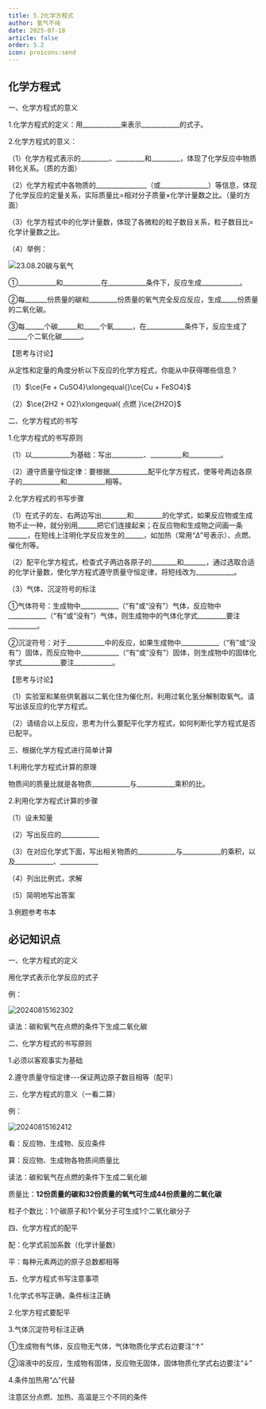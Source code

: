 ```yaml
---
title: 5.2化学方程式
author: 氢气不纯
date: 2025-07-18
article: false
order: 5.2
icon: proicons:send
---
```


## 化学方程式

一、化学方程式的意义

1.化学方程式的定义：用\_\_\_\_\_\_\_\_\_\_\_\_来表示\_\_\_\_\_\_\_\_\_\_\_\_的式子。

2.化学方程式的意义：

（1）化学方程式表示的\_\_\_\_\_\_\_\_\_、\_\_\_\_\_\_\_\_\_和\_\_\_\_\_\_\_\_\_，体现了化学反应中物质转化关系。（质的方面）

（2）化学方程式中各物质的\_\_\_\_\_\_\_\_\_\_\_\_\_\_\_\_（或\_\_\_\_\_\_\_\_\_\_\_\_\_\_\_）等信息，体现了化学反应的定量关系，实际质量比=相对分子质量×化学计量数之比。（量的方面）

（3）化学方程式中的化学计量数，体现了各微粒的粒子数目关系，粒子数目比=化学计量数之比。

（4）举例：

![23.08.20碳与氧气](https://img.edaychem.cn//img/23.08.20碳与氧气.png)​

①\_\_\_\_\_\_\_\_\_\_\_\_和\_\_\_\_\_\_\_\_\_\_\_\_在\_\_\_\_\_\_\_\_\_\_\_\_条件下，反应生成\_\_\_\_\_\_\_\_\_\_\_\_。

②每\_\_\_\_\_\_\_份质量的碳和\_\_\_\_\_\_\_\_\_份质量的氧气完全反应反应，生成\_\_\_\_\_份质量的二氧化碳。

③每\_\_\_\_\_\_个碳\_\_\_\_\_\_和\_\_\_\_\_个氧\_\_\_\_\_\_，在\_\_\_\_\_\_\_\_\_\_\_\_条件下，反应生成了\_\_\_\_\_\_个二氧化碳\_\_\_\_\_\_。

【思考与讨论】

从定性和定量的角度分析以下反应的化学方程式，你能从中获得哪些信息？

（1）$\ce{Fe + CuSO4}\xlongequal{}\ce{Cu + FeSO4}$

（2）$\ce{2H2 + O2}\xlongequal{ 点燃 }\ce{2H2O}$

二、化学方程式的书写

1.化学方程式的书写原则

（1）以\_\_\_\_\_\_\_\_\_\_\_\_为基础：写出\_\_\_\_\_\_\_\_\_\_、\_\_\_\_\_\_\_\_\_\_和\_\_\_\_\_\_\_\_\_\_。

（2）遵守质量守恒定律：要根据\_\_\_\_\_\_\_\_\_\_\_\_配平化学方程式，使等号两边各原子的\_\_\_\_\_\_\_\_\_\_\_\_和\_\_\_\_\_\_\_\_\_\_\_\_相等。

2.化学方程式的书写步骤

（1）在式子的左、右两边写出\_\_\_\_\_\_\_\_和\_\_\_\_\_\_\_\_\_的化学式，如果反应物或生成物不止一种，就分别用\_\_\_\_\_\_把它们连接起来；在反应物和生成物之间画一条\_\_\_\_\_\_，在短线上注明化学反应发生的\_\_\_\_\_\_，如加热（常用“$\Delta$”号表示）、点燃、催化剂等。

（2）配平化学方程式，检查式子两边各原子的\_\_\_\_\_\_\_\_和\_\_\_\_\_\_\_，通过选取合适的化学计量数，使化学方程式遵守质量守恒定律，将短线改为\_\_\_\_\_\_\_\_\_\_\_\_。

（3）气体、沉淀符号的标注

①气体符号：生成物中\_\_\_\_\_\_\_\_\_\_\_\_（“有”或“没有”）气体，反应物中\_\_\_\_\_\_\_\_\_\_\_\_（“有”或“没有”）气体，则生成物中的气体化学式\_\_\_\_\_\_\_\_\_要注\_\_\_\_\_\_\_\_\_。

②沉淀符号：对于\_\_\_\_\_\_\_\_\_\_\_\_中的反应，如果生成物中\_\_\_\_\_\_\_\_\_\_\_\_（“有”或“没有”）固体，而反应物中\_\_\_\_\_\_\_\_\_\_\_\_（“有”或“没有”）固体，则生成物中的固体化学式\_\_\_\_\_\_\_\_\_\_\_\_要注\_\_\_\_\_\_\_\_\_\_\_\_。

【思考与讨论】

（1）实验室和某些供氧器以二氧化住为催化剂，利用过氧化氢分解制取氧气。请写出该反应的化学方程式。

（2）请结合以上反应，思考为什么要配平化学方程式，如何判断化学方程式是否已配平。

三、根据化学方程式进行简单计算

1.利用化学方程式计算的原理

物质间的质量比就是各物质\_\_\_\_\_\_\_\_\_\_\_\_与\_\_\_\_\_\_\_\_\_\_\_\_乘积的比。

2.利用化学方程式计算的步骤

（1）设未知量

（2）写出反应的\_\_\_\_\_\_\_\_\_\_\_\_

（3）在对应化学式下面，写出相关物质的\_\_\_\_\_\_\_\_\_\_\_\_与\_\_\_\_\_\_\_\_\_\_\_\_的乘积，以及\_\_\_\_\_\_\_\_\_\_\_\_、\_\_\_\_\_\_\_\_\_\_\_\_

（4）列出比例式，求解

（5）简明地写出答案

3.例题参考书本

## 必记知识点

一、化学方程式的定义

用化学式表示化学反应的式子

例：

![20240815162302](https://img.edaychem.cn//img/20240815162302.jpg)​

读法：碳和氧气在点燃的条件下生成二氧化碳

二、化学方程式的书写原则

1.必须以客观事实为基础

2.遵守质量守恒定律---保证两边原子数目相等（配平）

三、化学方程式的意义（一看二算）

例：

![20240815162412](https://img.edaychem.cn//img/20240815162412.jpg)​

看：反应物、生成物、反应条件

算：反应物、生成物各物质间质量比

读法：碳和氧气在点燃的条件下生成二氧化碳

质量比：**12份质量的碳和32份质量的氧气可生成44份质量的二氧化碳**

粒子个数比：1个碳原子和1个氧分子可生成1个二氧化碳分子

四、化学方程式的配平

配：化学式前加系数（化学计量数）

平：每种元素两边的原子总数都相等

五、化学方程式书写注意事项

1.化学式书写正确，条件标注正确

2.化学方程式要配平

3.气体沉淀符号标注正确

①生成物有气体，反应物无气体，气体物质化学式右边要注“↑”

②溶液中的反应，生成物有固体，反应物无固体，固体物质化学式右边要注“↓”

4.条件加热用“△”代替

注意区分点燃、加热、高温是三个不同的条件
